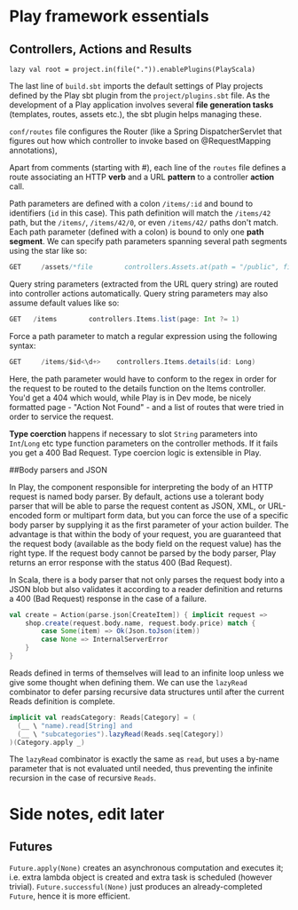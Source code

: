 # Play framework essentials

## Controllers, Actions and Results



```
lazy val root = project.in(file(".")).enablePlugins(PlayScala)
```

The last line of `build.sbt` imports the default settings of Play projects defined by the Play sbt plugin from the `project/plugins.sbt` file. As the development of a Play application involves several **file generation tasks** (templates, routes, assets etc.), the sbt plugin helps managing these.

`conf/routes` file configures the Router (like a Spring DispatcherServlet that figures out how which controller to invoke based on @RequestMapping annotations),

Apart from comments (starting with #), each line of the `routes` file defines a route associating an HTTP **verb** and a URL **pattern** to a controller **action** call.

Path parameters are defined with a colon `/items/:id` and bound to identifiers (`id` in this case). This path definition will match the `/items/42` path, but the `/items/`, `/items/42/0`, or even `/items/42/` paths don't match. Each path parameter (defined with a colon) is bound to only one **path segment**. We can specify path parameters spanning several path segments using the star like so:

```scala
GET     /assets/*file        controllers.Assets.at(path = "/public", file)
```

Query string parameters (extracted from the URL query string) are routed into controller actions automatically. Query string parameters may also assume default values like so:

```scala
GET   /items        controllers.Items.list(page: Int ?= 1)
```

Force a path parameter to match a regular expression using the following syntax:

```scala
GET     /items/$id<\d+>    controllers.Items.details(id: Long)
```

Here, the path parameter would have to conform to the regex in order for the request to be routed to the details function on the Items controller. You'd get a 404 which would, while Play is in Dev mode, be nicely formatted page - "Action Not Found" - and a list of routes that were tried in order to service the request.

**Type coerction** happens if necessary to slot `String` parameters into `Int`/`Long` etc type function parameters on the controller methods. If it fails you get a 400 Bad Request. Type coercion logic is extensible in Play.

##Body parsers and JSON

In Play, the component responsible for interpreting the body of an HTTP request is named body parser. By default, actions use a tolerant body parser that will be able to parse the request content as JSON, XML, or URL-encoded form or multipart form data, but you can force the use of a specific body parser by supplying it as the first parameter of your action builder. The advantage is that within the body of your request, you are guaranteed that the request body (available as the body field on the request value) has the right type. If the request body cannot be parsed by the body parser, Play returns an error response with the status 400 (Bad Request).

In Scala, there is a body parser that not only parses the request body into a JSON blob but also validates it according to a reader definition and returns a 400 (Bad Request) response in the case of a failure.

```scala
val create = Action(parse.json[CreateItem]) { implicit request =>
    shop.create(request.body.name, request.body.price) match {
        case Some(item) => Ok(Json.toJson(item))
        case None => InternalServerError
    }
}
```

Reads defined in terms of themselves will lead to an infinite loop unless we give some thought when defining them. We can use the `lazyRead` combinator to defer parsing recursive data structures until after the current Reads definition is complete.

```scala
implicit val readsCategory: Reads[Category] = (
  (__ \ "name).read[String] and
  (__ \ "subcategories").lazyRead(Reads.seq[Category])
)(Category.apply _)
```

The `lazyRead` combinator is exactly the same as `read`, but uses a by-name parameter that is not evaluated until needed, thus preventing the infinite recursion in the case of recursive `Reads`.


# Side notes, edit later

## Futures
`Future.apply(None)` creates an asynchronous computation and executes it; i.e. extra lambda object is created and extra task is scheduled (however trivial). `Future.successful(None)` just produces an already-completed `Future`, hence it is more efficient.

